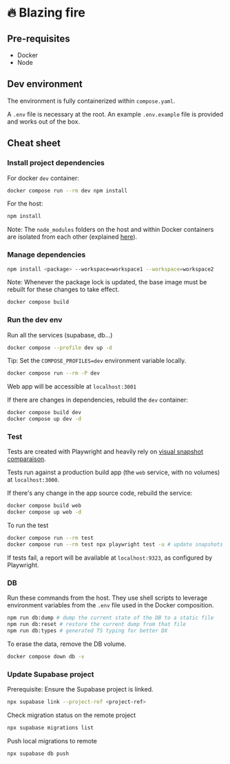 # :fire: Blazing fire

## Pre-requisites

- Docker
- Node

## Dev environment

The environment is fully containerized within `compose.yaml`.

A `.env` file is necessary at the root. An example `.env.example` file is provided and works out of the box.

## Cheat sheet

### Install project dependencies

For docker `dev` container:

```bash
docker compose run --rm dev npm install
```

For the host:

```bash
npm install
```

Note: The `node_modules` folders on the host and within Docker containers are isolated from each other (explained [here](docs/local-environment.md)).

### Manage dependencies

```bash
npm install <package> --workspace=workspace1 --workspace=workspace2
```

Note: Whenever the package lock is updated, the base image must be rebuilt for these changes to take effect.

```bash
docker compose build
```

### Run the dev env

Run all the services (supabase, db...)

```bash
docker compose --profile dev up -d
```

Tip: Set the `COMPOSE_PROFILES=dev` environment variable locally.

```bash
docker compose run --rm -P dev
```

Web app will be accessible at `localhost:3001`

If there are changes in dependencies, rebuild the `dev` container:

```bash
docker compose build dev
docker compose up dev -d
```

### Test

Tests are created with Playwright and heavily rely on [visual snapshot comparaison](https://playwright.dev/docs/test-snapshots).

Tests run against a production build app (the `web` service, with no volumes) at `localhost:3000`.

If there's any change in the app source code, rebuild the service:

```bash
docker compose build web
docker compose up web -d
```

To run the test

```bash
docker compose run --rm test
docker compose run --rm test npx playwright test -u # update snapshots
```

If tests fail, a report will be available at `localhost:9323`, as configured by Playwright.

### DB

Run these commands from the host. They use shell scripts to leverage environment variables from the `.env` file used in the Docker composition.

```bash
npm run db:dump # dump the current state of the DB to a static file
npm run db:reset # restore the current dump from that file
npm run db:types # generated TS typing for better DX
```

To erase the data, remove the DB volume.

```bash
docker compose down db -v
```

### Update Supabase project

Prerequisite: Ensure the Supabase project is linked.

```bash
npx supabase link --project-ref <project-ref>
```

Check migration status on the remote project

```bash
npx supabase migrations list
```

Push local migrations to remote

```bash
npx supabase db push
```
